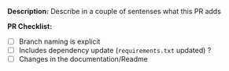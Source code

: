 **Description:** Describe in a couple of sentenses what this PR adds

**PR Checklist:**
- [ ] Branch naming is explicit
- [ ] Includes dependency update (`requirements.txt` updated) ?
- [ ] Changes in the documentation/Readme
